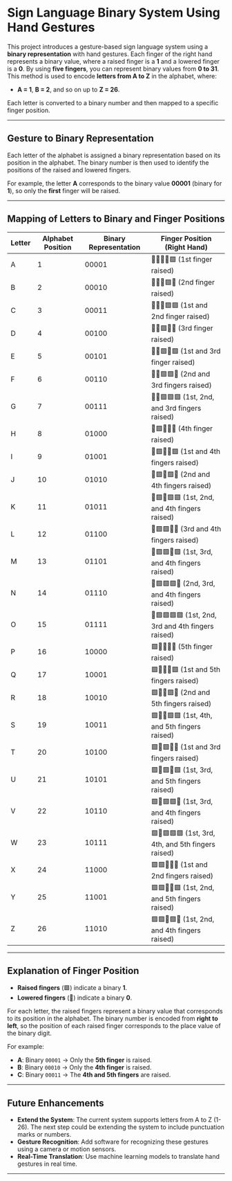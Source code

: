 # **Sign Language Binary System Using Hand Gestures**

This project introduces a gesture-based sign language system using a **binary representation** with hand gestures. Each finger of the right hand represents a binary value, where a raised finger is a **1** and a lowered finger is a **0**. By using **five fingers**, you can represent binary values from **0 to 31**. This method is used to encode **letters from A to Z** in the alphabet, where:

- **A = 1**, **B = 2**, and so on up to **Z = 26**.
  
Each letter is converted to a binary number and then mapped to a specific finger position.

---

## **Gesture to Binary Representation**

Each letter of the alphabet is assigned a binary representation based on its position in the alphabet. The binary number is then used to identify the positions of the raised and lowered fingers.

For example, the letter **A** corresponds to the binary value **00001** (binary for **1**), so only the **first** finger will be raised.

---

## **Mapping of Letters to Binary and Finger Positions**

| **Letter** | **Alphabet Position** | **Binary Representation** | **Finger Position (Right Hand)** |
|------------|-----------------------|----------------------------|----------------------------------|
| A          | 1                     | 00001                      | 🔲🔲🔲🔲🟩 (1st finger raised)    |
| B          | 2                     | 00010                      | 🔲🔲🔲🟩🔲 (2nd finger raised)    |
| C          | 3                     | 00011                      | 🔲🔲🔲🟩🟩 (1st and 2nd finger raised)    |
| D          | 4                     | 00100                      | 🔲🔲🟩🔲🔲 (3rd finger raised)    |
| E          | 5                     | 00101                      | 🔲🔲🟩🔲🟩 (1st and 3rd finger raised)    |
| F          | 6                     | 00110                      | 🔲🔲🟩🟩🔲 (2nd and 3rd fingers raised) |
| G          | 7                     | 00111                      | 🔲🔲🟩🟩🟩 (1st, 2nd, and 3rd fingers raised) |
| H          | 8                     | 01000                      | 🔲🟩🔲🔲🔲 (4th finger raised)    |
| I          | 9                     | 01001                      | 🔲🟩🔲🔲🟩 (1st and 4th fingers raised) |
| J          | 10                    | 01010                      | 🔲🟩🔲🟩🔲 (2nd and 4th fingers raised) |
| K          | 11                    | 01011                      | 🔲🟩🔲🟩🟩 (1st, 2nd, and 4th fingers raised) |
| L          | 12                    | 01100                      | 🔲🟩🟩🔲🔲 (3rd and 4th fingers raised) |
| M          | 13                    | 01101                      | 🔲🟩🟩🔲🟩 (1st, 3rd, and 4th fingers raised) |
| N          | 14                    | 01110                      | 🔲🟩🟩🟩🔲 (2nd, 3rd, and 4th fingers raised) |
| O          | 15                    | 01111                      | 🔲🟩🟩🟩🟩 (1st, 2nd, 3rd and 4th fingers raised) |
| P          | 16                    | 10000                      | 🟩🔲🔲🔲🔲 (5th finger raised)    |
| Q          | 17                    | 10001                      | 🟩🔲🔲🔲🟩 (1st and 5th fingers raised) |
| R          | 18                    | 10010                      | 🟩🔲🔲🟩🔲 (2nd and 5th fingers raised) |
| S          | 19                    | 10011                      | 🟩🔲🔲🟩🟩 (1st, 4th, and 5th fingers raised) |
| T          | 20                    | 10100                      | 🟩🔲🟩🔲🔲 (1st and 3rd fingers raised) |
| U          | 21                    | 10101                      | 🟩🔲🟩🔲🟩 (1st, 3rd, and 5th fingers raised) |
| V          | 22                    | 10110                      | 🟩🔲🟩🟩🔲 (1st, 3rd, and 4th fingers raised) |
| W          | 23                    | 10111                      | 🟩🔲🟩🟩🟩 (1st, 3rd, 4th, and 5th fingers raised) |
| X          | 24                    | 11000                      | 🟩🟩🔲🔲🔲 (1st and 2nd fingers raised) |
| Y          | 25                    | 11001                      | 🟩🟩🔲🔲🟩 (1st, 2nd, and 5th fingers raised) |
| Z          | 26                    | 11010                      | 🟩🟩🔲🟩🔲 (1st, 2nd, and 4th fingers raised) |

---

## **Explanation of Finger Position**

- **Raised fingers** (🟩) indicate a binary **1**.
- **Lowered fingers** (🔲) indicate a binary **0**.
  
For each letter, the raised fingers represent a binary value that corresponds to its position in the alphabet. The binary number is encoded from **right to left**, so the position of each raised finger corresponds to the place value of the binary digit.

For example:
- **A**: Binary `00001` → Only the **5th finger** is raised.
- **B**: Binary `00010` → Only the **4th finger** is raised.
- **C**: Binary `00011` → The **4th and 5th fingers** are raised.

---

## **Future Enhancements**

- **Extend the System**: The current system supports letters from A to Z (1-26). The next step could be extending the system to include punctuation marks or numbers.
- **Gesture Recognition**: Add software for recognizing these gestures using a camera or motion sensors.
- **Real-Time Translation**: Use machine learning models to translate hand gestures in real time.

---
